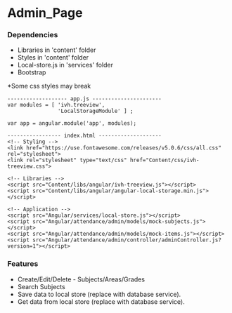 # Admin_Page

### Dependencies

* Libraries in 'content' folder
* Styles in 'content' folder
* Local-store.js in 'services' folder
* Bootstrap

*Some css styles may break

```
------------------- app.js ----------------------
var modules = [ 'ivh.treeview',
                'LocalStorageModule' ] ;

var app = angular.module('app', modules);

----------------- index.html --------------------
<!-- Styling -->
<link href="https://use.fontawesome.com/releases/v5.0.6/css/all.css" rel="stylesheet">
<link rel="stylesheet" type="text/css" href="Content/css/ivh-treeview.css"> 

<!-- Libraries -->
<script src="Content/libs/angular/ivh-treeview.js"></script>
<script src="Content/libs/angular/angular-local-storage.min.js"></script>

<!-- Application -->
<script src="Angular/services/local-store.js"></script>
<script src="Angular/attendance/admin/models/mock-subjects.js"></script>
<script src="Angular/attendance/admin/models/mock-items.js"></script>
<script src="Angular/attendance/admin/controller/adminController.js?version=1"></script>
```

### Features
* Create/Edit/Delete - Subjects/Areas/Grades
* Search Subjects
* Save data to local store (replace with database service).
* Get data from local store (replace with database service).

